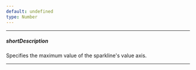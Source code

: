 ```yaml
---
default: undefined
type: Number
---
```

---
##### shortDescription
Specifies the maximum value of the sparkline's value axis.

---
